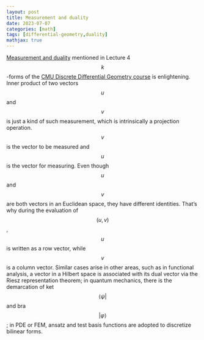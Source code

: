```yaml
---
layout: post
title: Measurement and duality
date: 2023-07-07
categories: [math]
tags: [differential-geometry,duality]
mathjax: true
---
```


[Measurement and duality](https://youtu.be/xRf9-hdxB0w?list=PL9_jI1bdZmz0hIrNCMQW1YmZysAiIYSSS&t=243) mentioned in Lecture 4 $$k $$-forms of the [CMU Discrete Differential Geometry course](https://youtube.com/playlist?list=PL9_jI1bdZmz0hIrNCMQW1YmZysAiIYSSS) is enlightening. Inner product of two vectors $$u$$ and $$v$$ is just a kind of such measurement, which is intrinsically a projection operation. $$v $$ is the vector to be measured and $$u $$ is the vector for measuring. Even though $$u $$ and $$v $$ are both vectors in an Euclidean space, they have different identities. That&rsquo;s why during the evaluation of $$(u, v) $$, $$u $$ is written as a row vector, while $$v $$ is a column vector. Similar cases arise in other areas, such as in functional analysis, a vector in a Hilbert space is associated with its dual vector via the Riesz representation theorem; in quantum mechanics, there is the demarcation of ket $$\langle\psi \vert $$ and bra $$\vert\varphi\rangle $$; in PDE or FEM, ansatz and test basis functions are adopted to discretize bilinear forms. 

